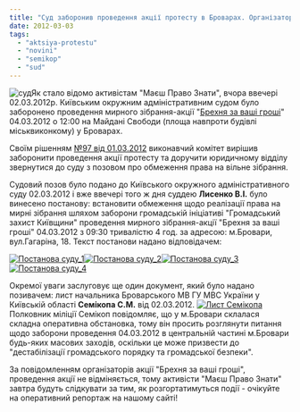 ```yaml
---
title: "Суд заборонив проведення акції протесту в Броварах. Організатори заявляють, що захід все одно відбудеться."
date: 2012-03-03
tags: 
  - "aktsiya-protestu"
  - "novini"
  - "semikop"
  - "sud"
---
```


![](https://mpz.brovary.org/wp-content/uploads/2012/03/суд.jpg "суд")Як стало відомо активістам "Маєш Право Знати", вчора ввечері 02.03.2012р. Київським окружним адміністративним судом було заборонено проведення мирного зібрання-акції "[Брехня за ваші гроші](https://mpz.brovary.org/%d0%bd%d0%b0-%d0%b0%d0%ba%d1%86%d1%96%d1%97-%d0%bf%d1%80%d0%be%d1%82%d0%b5%d1%81%d1%82%d1%83-%d0%b1%d1%80%d0%be%d0%b2%d0%b0%d1%80%d1%87%d0%b0%d0%bd-%d0%b7%d0%b0%d0%bf%d1%80%d0%be%d1%88%d1%83%d1%8e-3/ "На акції протесту броварчан запрошують викривальними відеороликами")" 04.03.2012 о 12:00 на Майдані Свободи (площа навпроти будівлі міськвиконкому) у Броварах.

Своїм рішенням [№97 від 01.03.2012](http://docs.pravo-znaty.org.ua/p821/01.03.2012/97 "Про заборону акції „Брехня за ваші гроші” 04 березня 2012 року") виконавчий комітет вирішив заборонити проведення акції протесту та доручити юридичному відділу звернутися до суду з позовом про обмеження права на вільне зібрання. <!--more-->

Судовий позов було подано до Київського окружного адміністративного суду 02.03.2012 і вже ввечері того ж дня суддею **Лисенко В.І.** було винесено постанову: встановити обмеження щодо реалізації права на мирні зібрання шляхом заборони громадській ініціативі "Громадський захист Київщини" проведення мирного зібрання-акції "Брехня за ваші гроші" 04.03.2012 з 09:30 тривалістю 4 год. за адресою: м.Бровари, вул.Гагаріна, 18. Текст постанови надано відповідачем:

[![](https://mpz.brovary.org/wp-content/uploads/2012/03/Постанова-суду_1.jpg "Постанова суду_1")](https://mpz.brovary.org/wp-content/uploads/2012/03/Постанова-суду_1.jpg)[![](https://mpz.brovary.org/wp-content/uploads/2012/03/Постанова-суду_2.jpg "Постанова суду_2")](https://mpz.brovary.org/wp-content/uploads/2012/03/Постанова-суду_2.jpg)[![](https://mpz.brovary.org/wp-content/uploads/2012/03/Постанова-суду_3.jpg "Постанова суду_3")](https://mpz.brovary.org/wp-content/uploads/2012/03/Постанова-суду_3.jpg)[![](https://mpz.brovary.org/wp-content/uploads/2012/03/Постанова-суду_4.jpg "Постанова суду_4")](https://mpz.brovary.org/wp-content/uploads/2012/03/Постанова-суду_4.jpg)

Окремої уваги заслуговує ще один документ, який було надано позивачем: лист начальника Броварського МВ ГУ МВС України у Київській області **Семікопа С.М.** від 02.03.2012. [![](https://mpz.brovary.org/wp-content/uploads/2012/03/Позов-виконкому_6.jpg "Лист Семікопа")](https://mpz.brovary.org/wp-content/uploads/2012/03/Позов-виконкому_6.jpg)Полковник міліції Семікоп повідомляє, що у м.Бровари склалася складна оперативна обстановка, тому він просить розглянути питання щодо заборони проведення 04.03.2012 в центральній частині м.Бровари будь-яких масових заходів, оскільки це може призвести до "дестабілізації громадського порядку та громадської безпеки".

За повідомленням організаторів акції "Брехня за ваші гроші", проведення акції не відміняється, тому активісти "Маєш Право Знати" завтра будуть слідкувати за тим, як розгортатимуться події - очікуйте на оперативний репортаж на нашому сайті!
